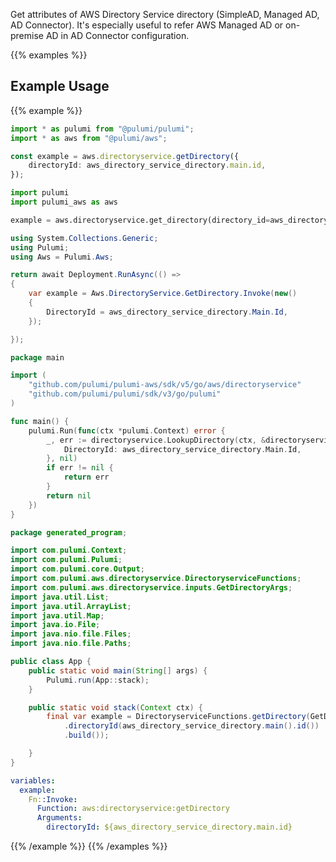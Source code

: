 Get attributes of AWS Directory Service directory (SimpleAD, Managed AD, AD Connector). It's especially useful to refer AWS Managed AD or on-premise AD in AD Connector configuration.

{{% examples %}}
## Example Usage
{{% example %}}

```typescript
import * as pulumi from "@pulumi/pulumi";
import * as aws from "@pulumi/aws";

const example = aws.directoryservice.getDirectory({
    directoryId: aws_directory_service_directory.main.id,
});
```
```python
import pulumi
import pulumi_aws as aws

example = aws.directoryservice.get_directory(directory_id=aws_directory_service_directory["main"]["id"])
```
```csharp
using System.Collections.Generic;
using Pulumi;
using Aws = Pulumi.Aws;

return await Deployment.RunAsync(() => 
{
    var example = Aws.DirectoryService.GetDirectory.Invoke(new()
    {
        DirectoryId = aws_directory_service_directory.Main.Id,
    });

});
```
```go
package main

import (
	"github.com/pulumi/pulumi-aws/sdk/v5/go/aws/directoryservice"
	"github.com/pulumi/pulumi/sdk/v3/go/pulumi"
)

func main() {
	pulumi.Run(func(ctx *pulumi.Context) error {
		_, err := directoryservice.LookupDirectory(ctx, &directoryservice.LookupDirectoryArgs{
			DirectoryId: aws_directory_service_directory.Main.Id,
		}, nil)
		if err != nil {
			return err
		}
		return nil
	})
}
```
```java
package generated_program;

import com.pulumi.Context;
import com.pulumi.Pulumi;
import com.pulumi.core.Output;
import com.pulumi.aws.directoryservice.DirectoryserviceFunctions;
import com.pulumi.aws.directoryservice.inputs.GetDirectoryArgs;
import java.util.List;
import java.util.ArrayList;
import java.util.Map;
import java.io.File;
import java.nio.file.Files;
import java.nio.file.Paths;

public class App {
    public static void main(String[] args) {
        Pulumi.run(App::stack);
    }

    public static void stack(Context ctx) {
        final var example = DirectoryserviceFunctions.getDirectory(GetDirectoryArgs.builder()
            .directoryId(aws_directory_service_directory.main().id())
            .build());

    }
}
```
```yaml
variables:
  example:
    Fn::Invoke:
      Function: aws:directoryservice:getDirectory
      Arguments:
        directoryId: ${aws_directory_service_directory.main.id}
```
{{% /example %}}
{{% /examples %}}